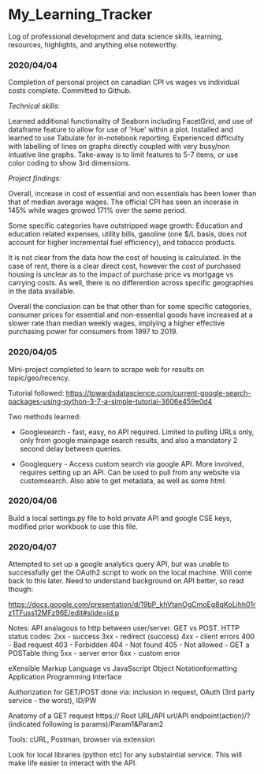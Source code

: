 # My_Learning_Tracker

Log of professional development and data science skills, learning, resources, highlights, and anything else noteworthy. 

### 2020/04/04

Completion of personal project on canadian CPI vs wages vs individual costs complete. Committed to Github.

*Technical skills:*

Learned additional functionality of Seaborn including FacetGrid, and use of dataframe feature to allow for use of 'Hue' within a plot. Installed and learned to use Tabulate for in-notebook reporting. Experienced difficulty with labelling of lines on graphs directly coupled with very busy/non intuative line graphs. Take-away is to limit features to 5-7 items, or use color coding to show 3rd dimensions.

*Project findings:*

Overall, increase in cost of essential and non essentials has been lower than that of median average wages. The official CPI has seen an incerase in 145% while wages growed 171% over the same period.

Some specific categories have outstripped wage growth: Education and education related expenses, utility bills, gasoline (one $/L basis, does not account for higher incremental fuel efficiency), and tobacco products.

It is not clear from the data how the cost of housing is calculated. In the case of rent, there is a clear direct cost, however the cost of purchased housing is unclear as to the impact of purchase price vs mortgage vs carrying costs. As well, there is no differention across specific geographies in the data available.

Overall the conclusion can be that other than for some specific categories, consumer prices for essential and non-essential goods have increased at a slower rate than median weekly wages, implying a higher effective purchasing power for consumers from 1997 to 2019.

### 2020/04/05

Mini-project completed to learn to scrape web for results on topic/geo/recency.

Tutorial followed: https://towardsdatascience.com/current-google-search-packages-using-python-3-7-a-simple-tutorial-3606e459e0d4

Two methods learned:

* Googlesearch - fast, easy, no API required. Limited to pulling URLs only, only from google mainpage search results, and also a mandatory 2 second delay between queries.

* Googlequery - Access custom search via google API. More involved, requires setting up an API. Can be used to pull from any website via customsearch. Also able to get metadata, as well as some html.

### 2020/04/06

Build a local settings.py file to hold private API and google CSE keys, modified prior workbook to use this file.

### 2020/04/07

Attempted to set up a google analytics query API, but was unable to successfully get the OAuth2 script to work on the local machine. Will come back to this later. Need to understand background on API better, so read though:

https://docs.google.com/presentation/d/19bP_khVtanOgCmoEg8qKoLjhh01rz1TFuss12MFz96E/edit#slide=id.p

Notes:
API analagous to http between user/server. GET vs POST.
HTTP status codes:
2xx - success
3xx - redirect (success)
4xx - client errors
400 - Bad request
403 - Forbidden
404 - Not found
405 - Not allowed - GET a POSTable thing
5xx - server error
6xx - custom error

eXensible Markup Language vs JavaSscript Object Notationformatting
Application Programming Interface

Authorization for GET/POST done via: inclusion in request, OAuth (3rd party service - the worst), ID/PW

Anatomy of a GET request
https:// Root URL/API url/API endpoint(action)/?(indicated following is params)/Param1&Param2

Tools: cURL, Postman, browser via extension

Look for local libraries (python etc) for any substaintial service. This will make life easier to interact with the API.


